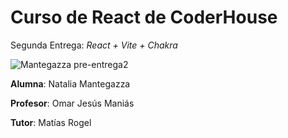 # Curso de React de CoderHouse 

Segunda Entrega: *React + Vite + Chakra*

![Mantegazza pre-entrega2](https://github.com/nat-mantegazza/reactjs/assets/124050497/72a5ca5b-b5aa-4c8c-b371-65e3a12c22c3)


**Alumna**: Natalia Mantegazza

**Profesor**: Omar Jesús Maniás

**Tutor**: Matías Rogel

